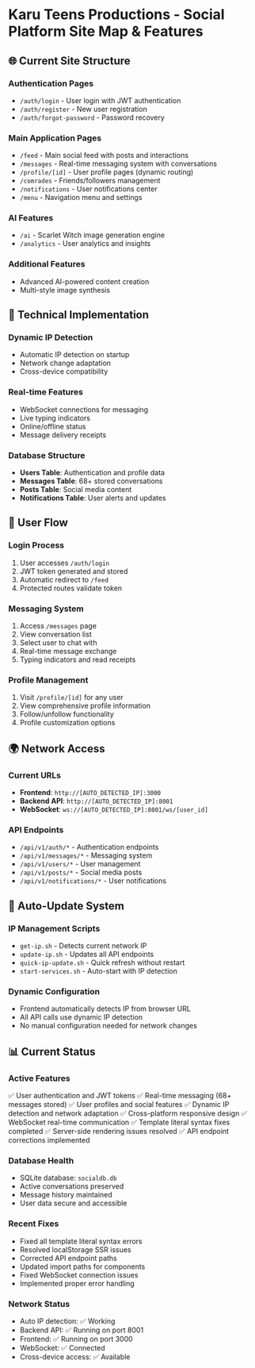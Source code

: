 # Karu Teens Productions - Social Platform Site Map & Features

## 🌐 Current Site Structure

### **Authentication Pages**
- `/auth/login` - User login with JWT authentication
- `/auth/register` - New user registration
- `/auth/forgot-password` - Password recovery

### **Main Application Pages**
- `/feed` - Main social feed with posts and interactions
- `/messages` - Real-time messaging system with conversations
- `/profile/[id]` - User profile pages (dynamic routing)
- `/comrades` - Friends/followers management
- `/notifications` - User notifications center
- `/menu` - Navigation menu and settings

### **AI Features**
- `/ai` - Scarlet Witch image generation engine
- `/analytics` - User analytics and insights

### **Additional Features**
- Advanced AI-powered content creation
- Multi-style image synthesis

## 🔧 Technical Implementation

### **Dynamic IP Detection**
- Automatic IP detection on startup
- Network change adaptation
- Cross-device compatibility

### **Real-time Features**
- WebSocket connections for messaging
- Live typing indicators
- Online/offline status
- Message delivery receipts

### **Database Structure**
- **Users Table**: Authentication and profile data
- **Messages Table**: 68+ stored conversations
- **Posts Table**: Social media content
- **Notifications Table**: User alerts and updates

## 📱 User Flow

### **Login Process**
1. User accesses `/auth/login`
2. JWT token generated and stored
3. Automatic redirect to `/feed`
4. Protected routes validate token

### **Messaging System**
1. Access `/messages` page
2. View conversation list
3. Select user to chat with
4. Real-time message exchange
5. Typing indicators and read receipts

### **Profile Management**
1. Visit `/profile/[id]` for any user
2. View comprehensive profile information
3. Follow/unfollow functionality
4. Profile customization options

## 🌍 Network Access

### **Current URLs**
- **Frontend**: `http://[AUTO_DETECTED_IP]:3000`
- **Backend API**: `http://[AUTO_DETECTED_IP]:8001`
- **WebSocket**: `ws://[AUTO_DETECTED_IP]:8001/ws/[user_id]`

### **API Endpoints**
- `/api/v1/auth/*` - Authentication endpoints
- `/api/v1/messages/*` - Messaging system
- `/api/v1/users/*` - User management
- `/api/v1/posts/*` - Social media posts
- `/api/v1/notifications/*` - User notifications

## 🔄 Auto-Update System

### **IP Management Scripts**
- `get-ip.sh` - Detects current network IP
- `update-ip.sh` - Updates all API endpoints
- `quick-ip-update.sh` - Quick refresh without restart
- `start-services.sh` - Auto-start with IP detection

### **Dynamic Configuration**
- Frontend automatically detects IP from browser URL
- All API calls use dynamic IP detection
- No manual configuration needed for network changes

## 📊 Current Status

### **Active Features**
✅ User authentication and JWT tokens
✅ Real-time messaging (68+ messages stored)
✅ User profiles and social features
✅ Dynamic IP detection and network adaptation
✅ Cross-platform responsive design
✅ WebSocket real-time communication
✅ Template literal syntax fixes completed
✅ Server-side rendering issues resolved
✅ API endpoint corrections implemented

### **Database Health**
- SQLite database: `socialdb.db`
- Active conversations preserved
- Message history maintained
- User data secure and accessible

### **Recent Fixes**
- Fixed all template literal syntax errors
- Resolved localStorage SSR issues
- Corrected API endpoint paths
- Updated import paths for components
- Fixed WebSocket connection issues
- Implemented proper error handling

### **Network Status**
- Auto IP detection: ✅ Working
- Backend API: ✅ Running on port 8001
- Frontend: ✅ Running on port 3000
- WebSocket: ✅ Connected
- Cross-device access: ✅ Available